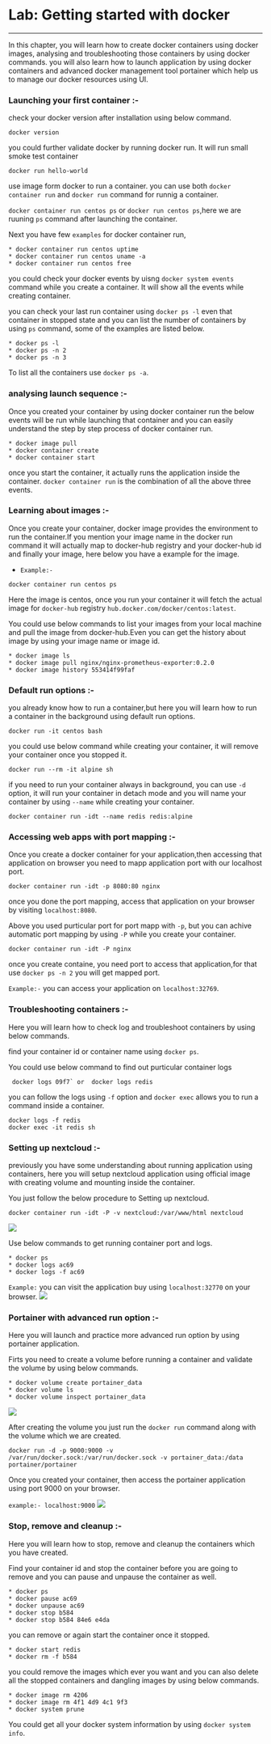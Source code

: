 # Lab: Getting started with docker
---
In this chapter, you will learn how to create docker containers using docker images, analysing and troubleshooting those containers by using docker commands. you will also learn how to launch application by using docker containers and advanced docker management tool portainer which help us to manage our docker resources using UI.

###  Launching your first container :-
check your docker version after installation using below command.
```
docker version
```
you could further validate docker by running docker run. It will run small smoke test container
```
docker run hello-world
```
use image form docker to run a container. you can use both `docker container run` and `docker run` command for runnig a container.

`docker container run centos ps` or `docker run centos ps`,here we are ruuning `ps` command after launching the container.

Next you have few `examples` for docker container run,
```
* docker container run centos uptime
* docker container run centos uname -a
* docker container run centos free
```
you could check your docker events by uisng `docker system events` command while you create a container. It will show all the events while creating container.

you can check your last run container using `docker ps -l` even that container in stopped state and you can list the number of containers by using `ps` command, some of the examples are listed below.
```
* docker ps -l
* docker ps -n 2
* docker ps -n 3
```
To list all the containers use `docker ps -a`.
### analysing launch sequence :-
Once you created your container by using docker container run the below events will be run while launching that container and you can easily understand the step by step process of docker container run.
```
* docker image pull
* docker container create
* docker container start
```
once you start the container, it actually runs the application inside the container. `docker container run` is the combination of all the above three events.
### Learning about images :-
Once you create your container, docker image provides the environment to run the container.If you mention your image name in the docker run command it will actually map to docker-hub registry and your docker-hub id and finally your image, here below you have a example for the image.
  * `Example:-`
 ```
 docker container run centos ps
 ```
 Here the image is centos, once you run your container it will fetch the actual image for `docker-hub` registry `hub.docker.com/docker/centos:latest`.

You could use below commands to list your images from your local machine and pull the image from docker-hub.Even you can get the history about image by using your image name or image id.
 ```
 * docker image ls
 * docker image pull nginx/nginx-prometheus-exporter:0.2.0
 * docker image history 553414f99faf
 ```
### Default run options :-
 you already know how to run a container,but here you will learn how to run a container in the background using default run options.
 ```
docker run -it centos bash
 ```
 you could use below command while creating your container, it will remove your container once you stopped it.
 ```
 docker run --rm -it alpine sh
 ```
 if you need to run your container always in background, you can use `-d` option, it will run your container in detach mode and you will name your container by using `--name` while creating your container.
 ```
 docker container run -idt --name redis redis:alpine
 ```
 ### Accessing web apps with port mapping :-
 Once you create a docker container for your application,then accessing that application on browser you need to mapp application port with our localhost port.
 ```
 docker container run -idt -p 8080:80 nginx
 ```
 once you done the port mapping, access that application on your browser by visiting `localhost:8080`.

 Above you used purticular port for port mapp with `-p`, but you can achive automatic port mapping by using `-P` while you create your container.
```
docker container run -idt -P nginx
```
once you create containe, you need port to access that application,for that use `docker ps -n 2` you will get mapped port.

`Example:-` you can access your application on `localhost:32769`.
### Troubleshooting containers :-
Here you will learn how to check log and troubleshoot containers by using below commands.

find your container id or container name using `docker ps`.

You could use below command to find out purticular container logs
```
 docker logs 09f7` or  docker logs redis
 ```

you can follow the logs using `-f` option and `docker exec` allows you to run a command inside a container.
 ```
 docker logs -f redis
 docker exec -it redis sh
 ```
 ### Setting up nextcloud :-
 previously you have some understanding about running application using containers, here you will setup nextcloud application using official image with creating volume and mounting inside the container.

 You just follow the below procedure to Setting up nextcloud.
 ```
 docker container run -idt -P -v nextcloud:/var/www/html nextcloud
 ```
 ![](./images/nextcloud1.png)

 Use below commands to get running container port and logs.
 ```
 * docker ps
 * docker logs ac69
 * docker logs -f ac69
 ```
 `Example:` you can visit the application buy using `localhost:32770` on your browser.
 ![](./images/nextcloud2.png)
### Portainer with advanced run option :-
Here you will launch and practice more advanced run option by using portainer application.

Firts you need to create a volume before running a container and validate the volume by using below commands.
```
* docker volume create portainer_data
* docker volume ls
* docker volume inspect portainer_data
```
![](./images/portainer1.png)

 After creating the volume you just run the `docker run` command along with the volume which we are created.
 ```
 docker run -d -p 9000:9000 -v /var/run/docker.sock:/var/run/docker.sock -v portainer_data:/data portainer/portainer
 ```
Once you created your container, then access the portainer application using port 9000 on your browser.

 `example:- localhost:9000`
![](./images/portainer2.png)
### Stop, remove and cleanup :-
Here you will learn how to stop, remove and cleanup the containers which you have created.

Find your container id and stop the container before you are going to remove and you can pause and unpause the container as well.
```
* docker ps
* docker pause ac69
* docker unpause ac69
* docker stop b584
* docker stop b584 84e6 e4da
```
you can remove or again start the container once it stopped.
```
* docker start redis
* docker rm -f b584
```
you could remove the images which ever you want and you can also delete all the stopped containers and dangling images by using below commands.
```
* docker image rm 4206
* docker image rm 4f1 4d9 4c1 9f3
* docker system prune
```
You could get all your docker system information by using `docker system info`.
